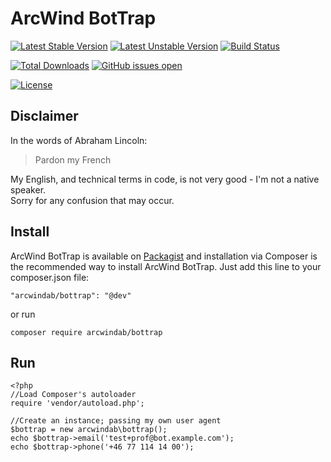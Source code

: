 # ArcWind BotTrap
[![Latest Stable Version](https://poser.pugx.org/arcwindab/bottrap/v/stable.svg)](https://packagist.org/packages/arcwindab/bottrap)
[![Latest Unstable Version](https://poser.pugx.org/arcwindab/bottrap/v/unstable.svg)](https://packagist.org/packages/arcwindab/bottrap)
[![Build Status](https://travis-ci.org/arcwindab/bottrap.svg)](https://packagist.org/packages/arcwindab/bottrap)  

[![Total Downloads](https://poser.pugx.org/arcwindab/bottrap/downloads)](https://packagist.org/packages/arcwindab/bottrap)
[![GitHub issues open](https://img.shields.io/github/issues/arcwindab/bottrap.svg)](https://github.com/arcwindab/bottrap/issues)

[![License](https://poser.pugx.org/arcwindab/bottrap/license.svg)](https://packagist.org/packages/arcwindab/bottrap)

## Disclaimer
In the words of Abraham Lincoln:
> Pardon my French

My English, and technical terms in code, is not very good - I'm not a native speaker.  
Sorry for any confusion that may occur.

## Install
ArcWind BotTrap is available on [Packagist](https://packagist.org/packages/arcwindab/bottrap) and installation via Composer is the recommended way to install ArcWind BotTrap. Just add this line to your composer.json file:
```
"arcwindab/bottrap": "@dev"
```
or run
```
composer require arcwindab/bottrap
```
## Run
```
<?php
//Load Composer's autoloader
require 'vendor/autoload.php';

//Create an instance; passing my own user agent
$bottrap = new arcwindab\bottrap();  
echo $bottrap->email('test+prof@bot.example.com');  
echo $bottrap->phone('+46 77 114 14 00');  
```
